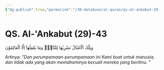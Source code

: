 ```yaml
---
{"dg-publish":true,"permalink":"/30-database/al-quran/qs-al-ankabut-29-43/"}
---
```



# QS. Al-'Ankabut (29)-43
وَتِلْكَ الْاَمْثَالُ نَضْرِبُهَا لِلنَّاسِۚ وَمَا يَعْقِلُهَآ اِلَّا الْعَالِمُوْنَ 

Artinya: *"Dan perumpamaan-perumpamaan ini Kami buat untuk manusia; dan tidak ada yang akan memahaminya kecuali mereka yang berilmu. "*
